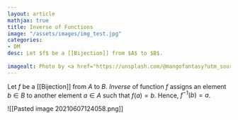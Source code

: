 ```yaml
---
layout: article
mathjax: true
title: Inverse of Functions
image: "/assets/images/img_test.jpg"
categories:
- DM
desc: Let $f$ be a [[Bijection]] from $A$ to $B$.
 
imagealt: Photo by <a href="https://unsplash.com/@mangofantasy?utm_source=unsplash&utm_medium=referral&utm_content=creditCopyText">Tim Johnson</a> on <a href="https://unsplash.com/s/photos/logic?utm_source=unsplash&utm_medium=referral&utm_content=creditCopyText">Unsplash</a>
---
```

Let $f$ be a [[Bijection]] from $A$ to $B$.
*Inverse* of function $f$ assigns an element $b \in B$ to another element $a \in A$ such that $f(a) = b$. Hence, $f^{-1}(b) = a$.

![[Pasted image 20210607124058.png]]